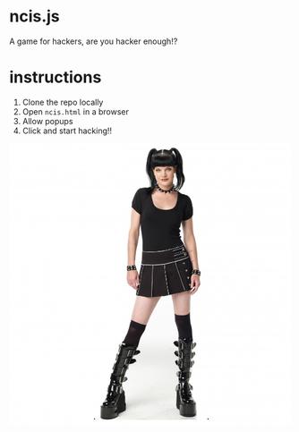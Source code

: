 # ncis.js
A game for hackers, are you hacker enough!?

# instructions
1. Clone the repo locally
2. Open `ncis.html` in a browser
3. Allow popups
4. Click and start hacking!!

![31337 h4x0r](https://github.com/jarednova/ncis.js/blob/master/img/abby.jpg)
